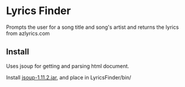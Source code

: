 # Lyrics Finder
Prompts the user for a song title and song's artist and returns the lyrics from azlyrics.com

## Install
Uses jsoup for getting and parsing html document.

Install [jsoup-1.11.2.jar](https://jsoup.org/download), and place in LyricsFinder/bin/

